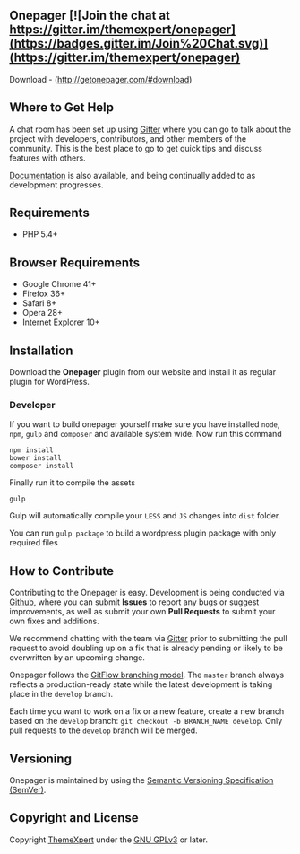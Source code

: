 ## Onepager [![Join the chat at https://gitter.im/themexpert/onepager](https://badges.gitter.im/Join%20Chat.svg)](https://gitter.im/themexpert/onepager)
Download - (http://getonepager.com/#download)


## Where to Get Help

A chat room has been set up using [Gitter](https://gitter.im/themexpert/onepager) where you can go to talk about the project with developers, contributors, and other members of the community. This is the best place to go to get quick tips and discuss features with others.

[Documentation](https://github.com/themexpert/onepager/wiki) is also available, and being continually added to as development progresses.


## Requirements
* PHP 5.4+

## Browser Requirements
* Google Chrome 41+
* Firefox 36+
* Safari 8+
* Opera 28+
* Internet Explorer 10+

## Installation

Download the **Onepager** plugin from our website and install it as regular plugin for WordPress.

### Developer
If you want to build onepager yourself make sure you have installed `node`, `npm`, `gulp` and `composer` and available system wide. Now run this command
```
npm install
bower install
composer install
```

Finally run it to compile the assets
```
gulp
```
Gulp will automatically compile your `LESS` and `JS` changes into `dist` folder.

You can run `gulp package` to build a wordpress plugin package with only required files

## How to Contribute

Contributing to the Onepager is easy. Development is being conducted via [Github](http://github.com), where you can submit **Issues** to report any bugs or suggest improvements, as well as submit your own **Pull Requests** to submit your own fixes and additions.

We recommend chatting with the team via [Gitter](https://gitter.im/themexpert/onepager) prior to submitting the pull request to avoid doubling up on a fix that is already pending or likely to be overwritten by an upcoming change.

Onepager follows the [GitFlow branching model](http://nvie.com/posts/a-successful-git-branching-model). The ```master``` branch always reflects a production-ready state while the latest development is taking place in the ```develop``` branch.

Each time you want to work on a fix or a new feature, create a new branch based on the ```develop``` branch: ```git checkout -b BRANCH_NAME develop```. Only pull requests to the ```develop``` branch will be merged.

## Versioning

Onepager is maintained by using the [Semantic Versioning Specification (SemVer)](http://semver.org).

## Copyright and License

Copyright [ThemeXpert](http://www.themexpert.com) under the [GNU GPLv3](http://www.gnu.org/licenses/gpl.html) or later.
